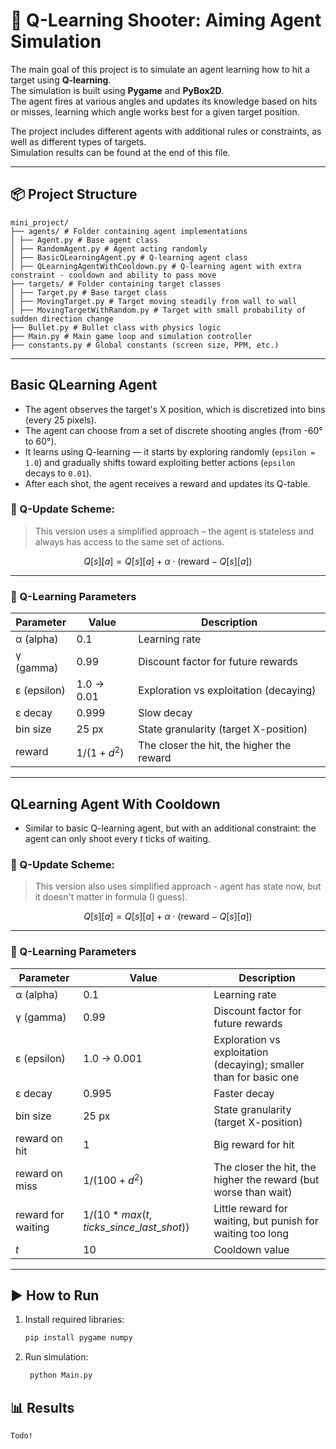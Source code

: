 # 🎯 Q-Learning Shooter: Aiming Agent Simulation

The main goal of this project is to simulate an agent learning how to hit a target using **Q-learning**.  
The simulation is built using **Pygame** and **PyBox2D**.  
The agent fires at various angles and updates its knowledge based on hits or misses, learning which angle works best for a given target position.

The project includes different agents with additional rules or constraints, as well as different types of targets.  
Simulation results can be found at the end of this file.

---
## 📦 Project Structure
```
mini_project/
├── agents/ # Folder containing agent implementations
│ ├── Agent.py # Base agent class
│ ├── RandomAgent.py # Agent acting randomly
│ ├── BasicQLearningAgent.py # Q-learning agent class
│ ├── QLearningAgentWithCooldown.py # Q-learning agent with extra constraint - cooldown and ability to pass move
├── targets/ # Folder containing target classes
│ ├── Target.py # Base target class
│ ├── MovingTarget.py # Target moving steadily from wall to wall
│ ├── MovingTargetWithRandom.py # Target with small probability of sudden direction change
├── Bullet.py # Bullet class with physics logic
├── Main.py # Main game loop and simulation controller
├── constants.py # Global constants (screen size, PPM, etc.)
```
---

## Basic QLearning Agent

- The agent observes the target's X position, which is discretized into bins (every 25 pixels).
- The agent can choose from a set of discrete shooting angles (from -60° to 60°).
- It learns using Q-learning — it starts by exploring randomly (`epsilon = 1.0`) and gradually shifts toward exploiting better actions (`epsilon` decays to `0.01`).
- After each shot, the agent receives a reward and updates its Q-table.

### 🔁 Q-Update Scheme:
> This version uses a simplified approach – the agent is stateless and always has access to the same set of actions.

$$
Q[s][a] = Q[s][a] + \alpha \cdot (\text{reward} - Q[s][a])
$$

---

### 🧠 Q-Learning Parameters

| Parameter   | Value          | Description                               |
|-------------|----------------|-------------------------------------------|
| α (alpha)   | 0.1            | Learning rate                             |
| γ (gamma)   | 0.99           | Discount factor for future rewards        |
| ε (epsilon) | 1.0 → 0.01     | Exploration vs exploitation (decaying)    |
| ε decay     | 0.999          | Slow decay                                |
| bin size    | 25 px          | State granularity (target X-position)     |
| reward      | $1 / (1 + d^2)$ | The closer the hit, the higher the reward |

---

## QLearning Agent With Cooldown
- Similar to basic Q-learning agent, but with an additional constraint: the agent can only shoot every $t$ ticks of waiting.
### 🔁 Q-Update Scheme:
> This version also uses simplified approach - agent has state now, but it doesn't matter in formula (I guess).

$$
Q[s][a] = Q[s][a] + \alpha \cdot (\text{reward} - Q[s][a])
$$

---

### 🧠 Q-Learning Parameters

| Parameter          | Value                                         | Description                                                        |
|--------------------|-----------------------------------------------|--------------------------------------------------------------------|
| α (alpha)          | 0.1                                           | Learning rate                                                      |
| γ (gamma)          | 0.99                                          | Discount factor for future rewards                                 |
| ε (epsilon)        | 1.0 → 0.001                                   | Exploration vs exploitation (decaying); smaller than for basic one |
| ε decay            | 0.995                                         | Faster decay                                                       |
| bin size           | 25 px                                         | State granularity (target X-position)                              |
| reward on hit      | $1$                                           | Big reward for hit                                                 |
| reward on miss     | $1 / (100 + d^2)$                             | The closer the hit, the higher the reward (but worse than wait)    |
| reward for waiting | $1 / (10 * max(t, ticks\_since\_last\_shot))$ | Little reward for waiting, but punish for waiting too long         |
| $t$                | $10$                                          | Cooldown value                                                     |

---

## ▶️ How to Run

1. Install required libraries:
   ```bash
   pip install pygame numpy
   ```

2. Run simulation:
   ```bash
    python Main.py
    ```
   
## 📊 Results
```
Todo!
```